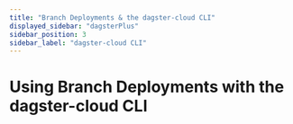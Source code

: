 ```yaml
---
title: "Branch Deployments & the dagster-cloud CLI"
displayed_sidebar: "dagsterPlus"
sidebar_position: 3
sidebar_label: "dagster-cloud CLI"
---
```


# Using Branch Deployments with the dagster-cloud CLI